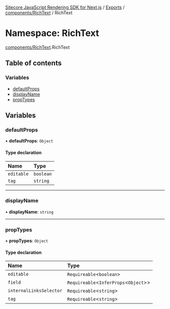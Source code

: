 [Sitecore JavaScript Rendering SDK for Next.js](../README.md) / [Exports](../modules.md) / [components/RichText](components_RichText.md) / RichText

# Namespace: RichText

[components/RichText](components_RichText.md).RichText

## Table of contents

### Variables

- [defaultProps](components_RichText.RichText.md#defaultprops)
- [displayName](components_RichText.RichText.md#displayname)
- [propTypes](components_RichText.RichText.md#proptypes)

## Variables

### defaultProps

• **defaultProps**: `Object`

#### Type declaration

| Name | Type |
| :------ | :------ |
| `editable` | `boolean` |
| `tag` | `string` |

___

### displayName

• **displayName**: `string`

___

### propTypes

• **propTypes**: `Object`

#### Type declaration

| Name | Type |
| :------ | :------ |
| `editable` | `Requireable`<`boolean`\> |
| `field` | `Requireable`<`InferProps`<`Object`\>\> |
| `internalLinksSelector` | `Requireable`<`string`\> |
| `tag` | `Requireable`<`string`\> |

